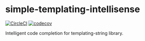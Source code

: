 # simple-templating-intellisense

[![CircleCI](https://circleci.com/gh/Yakubko/simple-templating-intellisense.svg?style=shield)](https://app.circleci.com/pipelines/github/Yakubko/simple-templating-intellisense)
[![codecov](https://codecov.io/gh/Yakubko/simple-templating-intellisense/branch/main/graph/badge.svg?token=F8ZZIUYFV2)](https://codecov.io/gh/Yakubko/simple-templating-intellisense)

Intelligent code completion for templating-string library.
